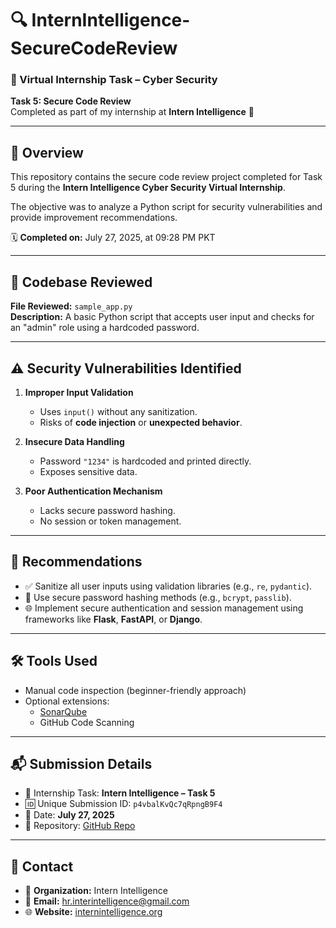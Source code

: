 # 🔍 InternIntelligence-SecureCodeReview

### 📁 Virtual Internship Task – Cyber Security  
**Task 5: Secure Code Review**  
Completed as part of my internship at **Intern Intelligence** 🎉  

---

## 🚀 Overview

This repository contains the secure code review project completed for Task 5 during the **Intern Intelligence Cyber Security Virtual Internship**.

The objective was to analyze a Python script for security vulnerabilities and provide improvement recommendations.

🗓️ **Completed on:** July 27, 2025, at 09:28 PM PKT

---

## 📝 Codebase Reviewed

**File Reviewed:** `sample_app.py`  
**Description:** A basic Python script that accepts user input and checks for an "admin" role using a hardcoded password.

---

## ⚠️ Security Vulnerabilities Identified

1. **Improper Input Validation**  
   - Uses `input()` without any sanitization.  
   - Risks of **code injection** or **unexpected behavior**.

2. **Insecure Data Handling**  
   - Password `"1234"` is hardcoded and printed directly.  
   - Exposes sensitive data.

3. **Poor Authentication Mechanism**  
   - Lacks secure password hashing.  
   - No session or token management.

---

## 🌟 Recommendations

- ✅ Sanitize all user inputs using validation libraries (e.g., `re`, `pydantic`).
- 🔐 Use secure password hashing methods (e.g., `bcrypt`, `passlib`).
- 🌐 Implement secure authentication and session management using frameworks like **Flask**, **FastAPI**, or **Django**.

---

## 🛠️ Tools Used

- Manual code inspection (beginner-friendly approach)
- Optional extensions:
  - [SonarQube](https://www.sonarsource.com/products/sonarqube/)
  - GitHub Code Scanning

---

## 📬 Submission Details

- 🔖 Internship Task: **Intern Intelligence – Task 5**
- 🆔 Unique Submission ID: `p4vbalKvQc7qRpngB9F4`
- 📅 Date: **July 27, 2025**
- 🔗 Repository: [GitHub Repo](https://github.com/Iqra-Junejo/InternIntelligence-SecureCodeReview)

---

## 📧 Contact

- 🏢 **Organization:** Intern Intelligence  
- 📩 **Email:** hr.interintelligence@gmail.com  
- 🌐 **Website:** [internintelligence.org](https://internintelligence.org)
